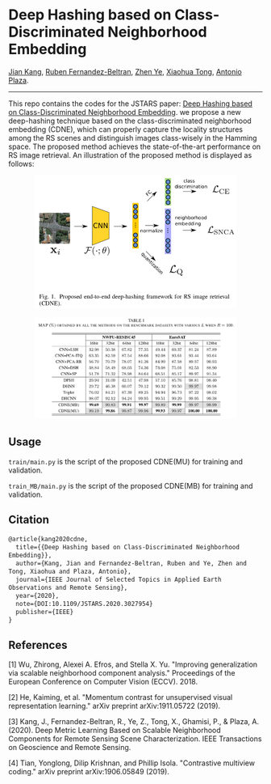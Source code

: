 # Deep Hashing based on Class-Discriminated Neighborhood Embedding

[Jian Kang](https://github.com/jiankang1991), [Ruben Fernandez-Beltran](https://scholar.google.es/citations?user=pdzJmcQAAAAJ&hl=es), [Zhen Ye](https://scholar.google.com/citations?user=wftJB7QAAAAJ&hl=en), [Xiaohua Tong](https://scholar.google.com/citations?user=Kxn4zKEAAAAJ&hl=en), [Antonio Plaza](https://www.umbc.edu/rssipl/people/aplaza/).

---

This repo contains the codes for the JSTARS paper: [Deep Hashing based on Class-Discriminated Neighborhood Embedding](). we propose a new deep-hashing technique based on the class-discriminated neighborhood embedding (CDNE), which can properly capture the locality structures among the RS scenes and distinguish images class-wisely in the Hamming space. The proposed method achieves the state-of-the-art performance on RS image retrieval. An illustration of the proposed method is displayed as follows:


<p align="center">
<img src="./Selection_005.png" alt="drawing" width="400"/>
</p>

<p align="center">
<img src="./Selection_001.png" alt="drawing" width="400"/>
</p>

## Usage

`train/main.py` is the script of the proposed CDNE(MU) for training and validation.

`train_MB/main.py` is the script of the proposed CDNE(MB) for training and validation.

## Citation

```
@article{kang2020cdne,
  title={{Deep Hashing based on Class-Discriminated Neighborhood Embedding}},
  author={Kang, Jian and Fernandez-Beltran, Ruben and Ye, Zhen and Tong, Xiaohua and Plaza, Antonio},
  journal={IEEE Journal of Selected Topics in Applied Earth Observations and Remote Sensing},
  year={2020},
  note={DOI:10.1109/JSTARS.2020.3027954}
  publisher={IEEE}
}
```

## References

[1] Wu, Zhirong, Alexei A. Efros, and Stella X. Yu. "Improving generalization via scalable neighborhood component analysis." Proceedings of the European Conference on Computer Vision (ECCV). 2018.

[2] He, Kaiming, et al. "Momentum contrast for unsupervised visual representation learning." arXiv preprint arXiv:1911.05722 (2019).

[3] Kang, J., Fernandez-Beltran, R., Ye, Z., Tong, X., Ghamisi, P., & Plaza, A. (2020). Deep Metric Learning Based on Scalable Neighborhood Components for Remote Sensing Scene Characterization. IEEE Transactions on Geoscience and Remote Sensing.

[4] Tian, Yonglong, Dilip Krishnan, and Phillip Isola. "Contrastive multiview coding." arXiv preprint arXiv:1906.05849 (2019).